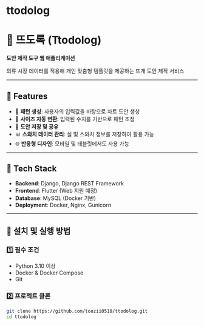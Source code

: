 # ttodolog

# 🧶 뜨도록 (Ttodolog)
**도안 제작 도구 웹 애플리케이션**

의류 시장 데이터를 적용해 개인 맞춤형 템플릿을 제공하는 뜨개 도안 제작 서비스

---

## 📜 Features
- 📐 **패턴 생성**: 사용자의 입력값을 바탕으로 차트 도안 생성
- 🔄 **사이즈 자동 변환**: 입력된 수치를 기반으로 패턴 조정
- 📂 **도안 저장 및 공유**
- 📊 **스와치 데이터 관리**: 실 및 스와치 정보를 저장하여 활용 가능
- 🌐 **반응형 디자인**: 모바일 및 태블릿에서도 사용 가능

---

## 🚀 Tech Stack
- **Backend**: Django, Django REST Framework
- **Frontend**: Flutter (Web 지원 예정)
- **Database**: MySQL (Docker 기반)
- **Deployment**: Docker, Nginx, Gunicorn

---

## 🔧 설치 및 실행 방법
### **1️⃣ 필수 조건**
- Python 3.10 이상
- Docker & Docker Compose
- Git

### **2️⃣ 프로젝트 클론**
```sh
git clone https://github.com/toozii0510/ttodolog.git
cd ttodolog
